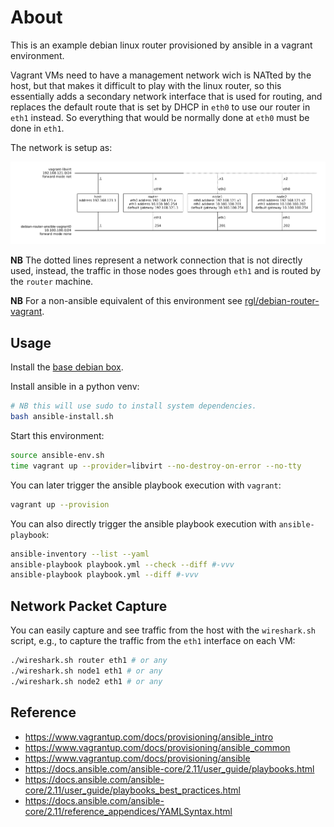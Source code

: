 # About

This is an example debian linux router provisioned by ansible in a vagrant
environment.

Vagrant VMs need to have a management network wich is NATted by the host,
but that makes it difficult to play with the linux router, so this essentially
adds a secondary network interface that is used for routing, and replaces the
default route that is set by DHCP in `eth0` to use our router in `eth1`
instead. So everything that would be normally done at `eth0` must be done
in `eth1`.

The network is setup as:

![](diagram.png)

**NB** The dotted lines represent a network connection that is not directly used, instead, the traffic in those nodes goes through `eth1` and is routed by the `router` machine.

**NB** For a non-ansible equivalent of this environment see
[rgl/debian-router-vagrant](https://github.com/rgl/debian-router-vagrant).

## Usage

Install the [base debian box](https://github.com/rgl/debian-vagrant).

Install ansible in a python venv:

```bash
# NB this will use sudo to install system dependencies.
bash ansible-install.sh
```

Start this environment:

```bash
source ansible-env.sh
time vagrant up --provider=libvirt --no-destroy-on-error --no-tty
```

You can later trigger the ansible playbook execution with `vagrant`:

```bash
vagrant up --provision
```

You can also directly trigger the ansible playbook execution with
`ansible-playbook`:

```bash
ansible-inventory --list --yaml
ansible-playbook playbook.yml --check --diff #-vvv
ansible-playbook playbook.yml --diff #-vvv
```

## Network Packet Capture

You can easily capture and see traffic from the host with the `wireshark.sh`
script, e.g., to capture the traffic from the `eth1` interface on each VM:

```bash
./wireshark.sh router eth1 # or any
./wireshark.sh node1 eth1 # or any
./wireshark.sh node2 eth1 # or any
```

## Reference

* https://www.vagrantup.com/docs/provisioning/ansible_intro
* https://www.vagrantup.com/docs/provisioning/ansible_common
* https://www.vagrantup.com/docs/provisioning/ansible
* https://docs.ansible.com/ansible-core/2.11/user_guide/playbooks.html
* https://docs.ansible.com/ansible-core/2.11/user_guide/playbooks_best_practices.html
* https://docs.ansible.com/ansible-core/2.11/reference_appendices/YAMLSyntax.html
